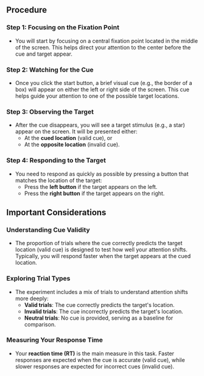 ## Procedure

### Step 1: Focusing on the Fixation Point

- You will start by focusing on a central fixation point located in the middle of the screen. This helps direct your attention to the center before the cue and target appear.

### Step 2: Watching for the Cue

- Once you click the start button, a brief visual cue (e.g., the border of a box) will appear on either the left or right side of the screen. This cue helps guide your attention to one of the possible target locations.

### Step 3: Observing the Target

- After the cue disappears, you will see a target stimulus (e.g., a star) appear on the screen. It will be presented either:
  - At the **cued location** (valid cue), or
  - At the **opposite location** (invalid cue).

### Step 4: Responding to the Target

- You need to respond as quickly as possible by pressing a button that matches the location of the target:
  - Press the **left button** if the target appears on the left.
  - Press the **right button** if the target appears on the right.

## Important Considerations

### Understanding Cue Validity

- The proportion of trials where the cue correctly predicts the target location (valid cue) is designed to test how well your attention shifts. Typically, you will respond faster when the target appears at the cued location.

### Exploring Trial Types

- The experiment includes a mix of trials to understand attention shifts more deeply:
  - **Valid trials**: The cue correctly predicts the target's location.
  - **Invalid trials**: The cue incorrectly predicts the target's location.
  - **Neutral trials**: No cue is provided, serving as a baseline for comparison.

### Measuring Your Response Time

- Your **reaction time (RT)** is the main measure in this task. Faster responses are expected when the cue is accurate (valid cue), while slower responses are expected for incorrect cues (invalid cue).
